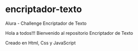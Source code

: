 # encriptador-texto
Alura - Challenge Encriptador de Texto

Hola a todos!!!
Bienvenido al repositorio Encriptador de Texto

Creado en Html, Css y JavaScript
